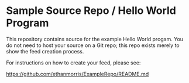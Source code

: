 Sample Source Repo / Hello World Program
=================================

This repository contains source for the example Hello World progam. You do not need to host your source on a Git repo; this repo exists merely to show the feed creation process.

For instructions on how to create your feed, please see:

https://github.com/ethanmorris/ExampleRepo/README.md

